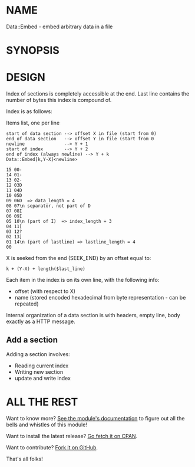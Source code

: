 NAME
====

Data::Embed - embed arbitrary data in a file

SYNOPSIS
========

DESIGN
======

Index of sections is completely accessible at the end.
Last line contains the number of bytes this index is compound of.

Index is as follows:

Items list, one per line


    start of data section --> offset X in file (start from 0)
    end of data section   --> offset Y in file (start from 0
    newline               --> Y + 1
    start of index        --> Y + 2
    end of index (always newline) --> Y + k
    Data::Embed[k,Y-X]<newline>

    15 00-
    14 01-
    13 02-
    12 03D
    11 04D
    10 05D
    09 06D  => data_length = 4
    08 07\n separator, not part of D
    07 08I
    06 09I
    05 10\n (part of I)  => index_length = 3
    04 11[
    03 12?
    02 13]
    01 14\n (part of lastline) => lastline_length = 4
    00

X is seeked from the end (SEEK\_END) by an offset equal to:

    k + (Y-X) + length($last_line)

Each item in the index is on its own line, with the following info:

- offset (with respect to X)
- name (stored encoded hexadecimal from byte representation - can be repeated)

Internal organization of a data section is with headers, empty line, body
exactly as a HTTP message.

Add a section
-------------

Adding a section involves:

* Reading current index
* Writing new section
* update and write index


ALL THE REST
============

Want to know more? [See the module's documentation](http://search.cpan.org/perldoc?Data::Embed) to figure out
all the bells and whistles of this module!

Want to install the latest release? [Go fetch it on CPAN](http://search.cpan.org/dist/Data-Embed/).

Want to contribute? [Fork it on GitHub](https://github.com/polettix/Data-Embed).

That's all folks!

